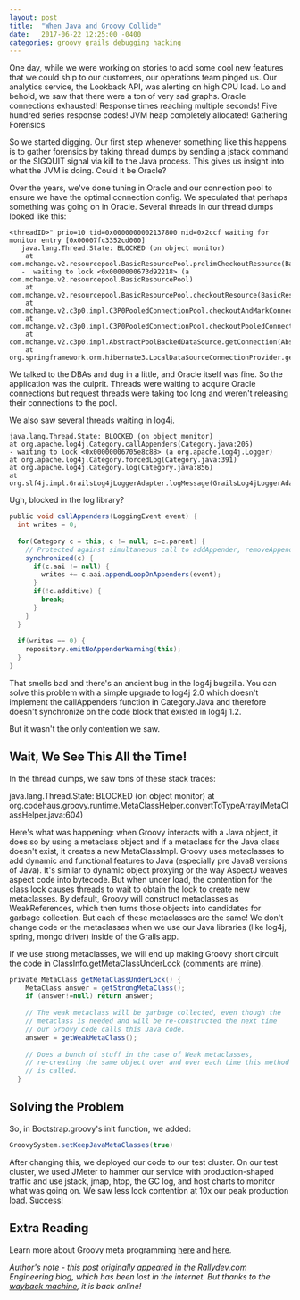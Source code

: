 ```yaml
---
layout: post
title:  "When Java and Groovy Collide"
date:   2017-06-22 12:25:00 -0400
categories: groovy grails debugging hacking
---
```


One day, while we were working on stories to add some cool new features that we could ship to our customers, our operations team pinged us. Our analytics service, the Lookback API, was alerting on high CPU load. Lo and behold, we saw that there were a ton of very sad graphs. Oracle connections exhausted! Response times reaching multiple seconds! Five hundred series response codes! JVM heap completely allocated!
Gathering Forensics

So we started digging. Our first step whenever something like this happens is to gather forensics by taking thread dumps by sending a jstack command or the SIGQUIT signal via kill to the Java process. This gives us insight into what the JVM is doing.
Could it be Oracle?

Over the years, we've done tuning in Oracle and our connection pool to ensure we have the optimal connection config. We speculated that perhaps something was going on in Oracle. Several threads in our thread dumps looked like this:

````
<threadID>" prio=10 tid=0x0000000002137800 nid=0x2ccf waiting for monitor entry [0x00007fc3352cd000]
   java.lang.Thread.State: BLOCKED (on object monitor)
	at com.mchange.v2.resourcepool.BasicResourcePool.prelimCheckoutResource(BasicResourcePool.java:573)
   -  waiting to lock <0x0000000673d92218> (a com.mchange.v2.resourcepool.BasicResourcePool)
	at com.mchange.v2.resourcepool.BasicResourcePool.checkoutResource(BasicResourcePool.java:526)
	at com.mchange.v2.c3p0.impl.C3P0PooledConnectionPool.checkoutAndMarkConnectionInUse(C3P0PooledConnectionPool.java:755)
	at com.mchange.v2.c3p0.impl.C3P0PooledConnectionPool.checkoutPooledConnection(C3P0PooledConnectionPool.java:682)
	at com.mchange.v2.c3p0.impl.AbstractPoolBackedDataSource.getConnection(AbstractPoolBackedDataSource.java:140)
	at org.springframework.orm.hibernate3.LocalDataSourceConnectionProvider.getConnection(LocalDataSourceConnectionProvider.java:81)
````
We talked to the DBAs and dug in a little, and Oracle itself was fine. So the application was the culprit. Threads were waiting to acquire Oracle connections but request threads were taking too long and weren't releasing their connections to the pool.

We also saw several threads waiting in log4j.

````
java.lang.Thread.State: BLOCKED (on object monitor)
at org.apache.log4j.Category.callAppenders(Category.java:205)
- waiting to lock <0x00000006705e8c88> (a org.apache.log4j.Logger)
at org.apache.log4j.Category.forcedLog(Category.java:391)
at org.apache.log4j.Category.log(Category.java:856)
at org.slf4j.impl.GrailsLog4jLoggerAdapter.logMessage(GrailsLog4jLoggerAdapter.java:192)
````

Ugh, blocked in the log library?
````groovy
public void callAppenders(LoggingEvent event) {
  int writes = 0;
 
  for(Category c = this; c != null; c=c.parent) {
    // Protected against simultaneous call to addAppender, removeAppender,...
    synchronized(c) {
      if(c.aai != null) {
        writes += c.aai.appendLoopOnAppenders(event);
      }
      if(!c.additive) {
        break;
      }
    }
  }
 
  if(writes == 0) {
    repository.emitNoAppenderWarning(this);
  }
}
````

That smells bad and there's an ancient bug in the log4j bugzilla. You can solve this problem with a simple upgrade to log4j 2.0 which doesn't implement the callAppenders function in Category.Java and therefore doesn't synchronize on the code block that existed in log4j 1.2.

But it wasn't the only contention we saw.

## Wait, We See This All the Time!

In the thread dumps, we saw tons of these stack traces:

java.lang.Thread.State: BLOCKED (on object monitor)
at org.codehaus.groovy.runtime.MetaClassHelper.convertToTypeArray(MetaClassHelper.java:604)

Here's what was happening: when Groovy interacts with a Java object, it does so by using a metaclass object and if a metaclass for the Java class doesn't exist, it creates a new MetaClassImpl. Groovy uses metaclasses to add dynamic and functional features to Java (especially pre Java8 versions of Java). It's similar to dynamic object proxying or the way AspectJ weaves aspect code into bytecode. But when under load, the contention for the class lock causes threads to wait to obtain the lock to create new metaclasses. By default, Groovy will construct metaclasses as WeakReferences, which then turns those objects into candidates for garbage collection. But each of these metaclasses are the same! We don't change code or the metaclasses when we use our Java libraries (like log4j, spring, mongo driver) inside of the Grails app.

If we use strong metaclasses, we will end up making Groovy short circuit the code in ClassInfo.getMetaClassUnderLock (comments are mine).

````groovy
private MetaClass getMetaClassUnderLock() {
    MetaClass answer = getStrongMetaClass();
    if (answer!=null) return answer;
 
    // The weak metaclass will be garbage collected, even though the
    // metaclass is needed and will be re-constructed the next time
    // our Groovy code calls this Java code.
    answer = getWeakMetaClass();
 
    // Does a bunch of stuff in the case of Weak metaclasses,
    // re-creating the same object over and over each time this method
    // is called.
  }
````

## Solving the Problem

So, in Bootstrap.groovy's init function, we added:
````groovy
GroovySystem.setKeepJavaMetaClasses(true)
````

 

After changing this, we deployed our code to our test cluster. On our test cluster, we used JMeter to hammer our service with production-shaped traffic and use jstack, jmap, htop, the GC log, and host charts to monitor what was going on. We saw less lock contention at 10x our peak production load. Success!

## Extra Reading

Learn more about Groovy meta programming [here](http://www.groovy-lang.org/metaprogramming.html) and [here](/http://igor.kupczynski.info/2013/12/07/groovy-method-resolution.html).

*Author's note - this post originally appeared in the Rallydev.com Engineering blog, which has been lost in the internet.  But thanks to the [wayback machine](https://web.archive.org), it is back online!*
